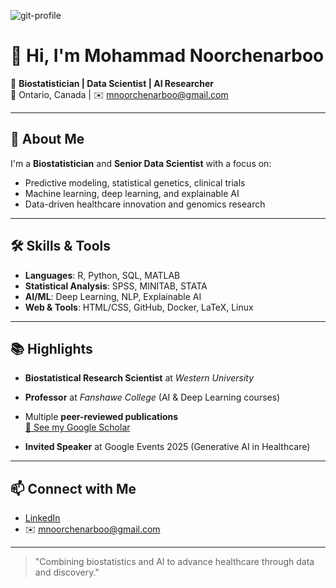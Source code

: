 ![git-profile](https://github.com/user-attachments/assets/bf08ee77-668b-4bb9-8d1e-0b62fe9128a6)


# 👋 Hi, I'm Mohammad Noorchenarboo

🎯 **Biostatistician | Data Scientist | AI Researcher**  
📍 Ontario, Canada | ✉️ mnoorchenarboo@gmail.com

---

## 🧠 About Me

I'm a **Biostatistician** and **Senior Data Scientist** with a focus on:

- Predictive modeling, statistical genetics, clinical trials
- Machine learning, deep learning, and explainable AI
- Data-driven healthcare innovation and genomics research

---

## 🛠️ Skills & Tools

- **Languages**: R, Python, SQL, MATLAB
- **Statistical Analysis**: SPSS, MINITAB, STATA
- **AI/ML**: Deep Learning, NLP, Explainable AI
- **Web & Tools**: HTML/CSS, GitHub, Docker, LaTeX, Linux

---

## 📚 Highlights

- **Biostatistical Research Scientist** at *Western University*
- **Professor** at *Fanshawe College* (AI & Deep Learning courses)
- Multiple **peer-reviewed publications**  
  [🔗 See my Google Scholar](https://scholar.google.com/citations?user=nn_Toq0AAAAJ&hl=en)

- **Invited Speaker** at Google Events 2025 (Generative AI in Healthcare)

---

## 📫 Connect with Me

- [LinkedIn](https://www.linkedin.com/in/mnoorchenar)
- ✉️ mnoorchenarboo@gmail.com

---

> "Combining biostatistics and AI to advance healthcare through data and discovery."

